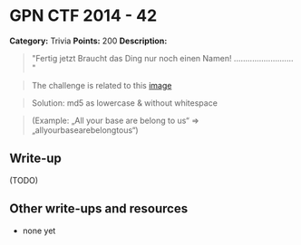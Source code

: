 # GPN CTF 2014 - 42

**Category:** Trivia
**Points:** 200
**Description:**

>"Fertig jetzt Braucht das Ding nur noch einen Namen! .......................... "

> The challenge is related to this [image](photo_7c71eb4f1155f2ceab276f5ae4ae77d0.png)

> Solution: md5 as lowercase & without whitespace

> (Example: „All your base are belong to us“ => „allyourbasearebelongtous“)

## Write-up

(TODO)

## Other write-ups and resources

* none yet
